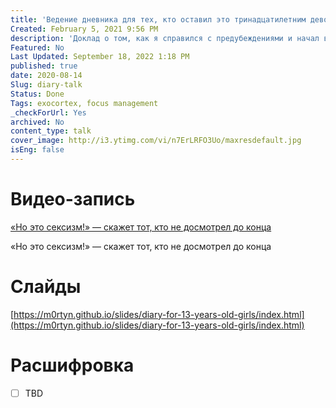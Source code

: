 ```yaml
---
title: 'Ведение дневника для тех, кто оставил это тринадцатилетним девочкам'
Created: February 5, 2021 9:56 PM
description: 'Доклад о том, как я справился с предубеждениями и начал вести дневник. Объясняю его пользу и отвечаю на возражения. В конце практический пример дневника в Notion.'
Featured: No
Last Updated: September 18, 2022 1:18 PM
published: true
date: 2020-08-14
Slug: diary-talk
Status: Done
Tags: exocortex, focus management
_checkForUrl: Yes
archived: No
content_type: talk
cover_image: http://i3.ytimg.com/vi/n7ErLRFO3Uo/maxresdefault.jpg
isEng: false
---
```


# Видео-запись

[«Но это сексизм!» — скажет тот, кто не досмотрел до конца](https://www.youtube.com/embed/n7ErLRFO3Uo)

«Но это сексизм!» — скажет тот, кто не досмотрел до конца

# Слайды

[https://m0rtyn.github.io/slides/diary-for-13-years-old-girls/index.html](https://m0rtyn.github.io/slides/diary-for-13-years-old-girls/index.html)

# Расшифровка

- [ ]  TBD